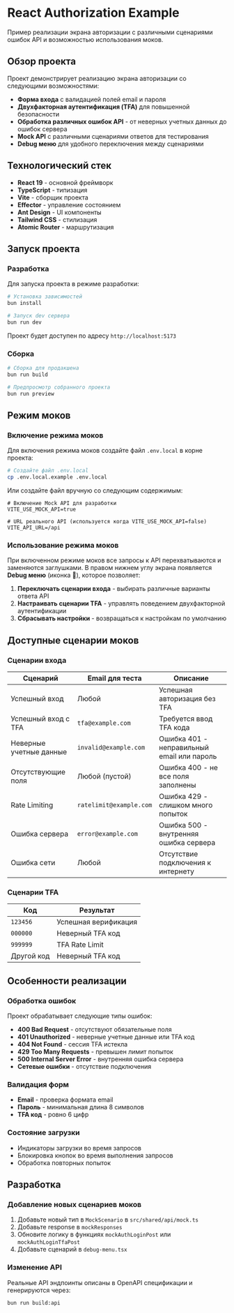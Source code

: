 # React Authorization Example

Пример реализации экрана авторизации с различными сценариями ошибок API и возможностью использования моков.

## Обзор проекта

Проект демонстрирует реализацию экрана авторизации со следующими возможностями:

- **Форма входа** с валидацией полей email и пароля
- **Двухфакторная аутентификация (TFA)** для повышенной безопасности
- **Обработка различных ошибок API** - от неверных учетных данных до ошибок сервера
- **Mock API** с различными сценариями ответов для тестирования
- **Debug меню** для удобного переключения между сценариями

## Технологический стек

- **React 19** - основной фреймворк
- **TypeScript** - типизация
- **Vite** - сборщик проекта
- **Effector** - управление состоянием
- **Ant Design** - UI компоненты
- **Tailwind CSS** - стилизация
- **Atomic Router** - маршрутизация

## Запуск проекта

### Разработка

Для запуска проекта в режиме разработки:

```bash
# Установка зависимостей
bun install

# Запуск dev сервера
bun run dev
```

Проект будет доступен по адресу `http://localhost:5173`

### Сборка

```bash
# Сборка для продакшена
bun run build

# Предпросмотр собранного проекта
bun run preview
```

## Режим моков

### Включение режима моков

Для включения режима моков создайте файл `.env.local` в корне проекта:

```bash
# Создайте файл .env.local
cp .env.local.example .env.local
```

Или создайте файл вручную со следующим содержимым:

```env
# Включение Mock API для разработки
VITE_USE_MOCK_API=true

# URL реального API (используется когда VITE_USE_MOCK_API=false)
VITE_API_URL=/api
```

### Использование режима моков

При включенном режиме моков все запросы к API перехватываются и заменяются заглушками. В правом нижнем углу экрана появляется **Debug меню** (иконка 🐛), которое позволяет:

1. **Переключать сценарии входа** - выбирать различные варианты ответа API
2. **Настраивать сценарии TFA** - управлять поведением двухфакторной аутентификации
3. **Сбрасывать настройки** - возвращаться к настройкам по умолчанию

## Доступные сценарии моков

### Сценарии входа

| Сценарий                | Email для теста         | Описание                                   |
| ----------------------- | ----------------------- | ------------------------------------------ |
| Успешный вход           | Любой                   | Успешная авторизация без TFA               |
| Успешный вход с TFA     | `tfa@example.com`       | Требуется ввод TFA кода                    |
| Неверные учетные данные | `invalid@example.com`   | Ошибка 401 - неправильный email или пароль |
| Отсутствующие поля      | Любой (пустой)          | Ошибка 400 - не все поля заполнены         |
| Rate Limiting           | `ratelimit@example.com` | Ошибка 429 - слишком много попыток         |
| Ошибка сервера          | `error@example.com`     | Ошибка 500 - внутренняя ошибка сервера     |
| Ошибка сети             | Любой                   | Отсутствие подключения к интернету         |

### Сценарии TFA

| Код        | Результат            |
| ---------- | -------------------- |
| `123456`   | Успешная верификация |
| `000000`   | Неверный TFA код     |
| `999999`   | TFA Rate Limit       |
| Другой код | Неверный TFA код     |

## Особенности реализации

### Обработка ошибок

Проект обрабатывает следующие типы ошибок:

- **400 Bad Request** - отсутствуют обязательные поля
- **401 Unauthorized** - неверные учетные данные или TFA код
- **404 Not Found** - сессия TFA истекла
- **429 Too Many Requests** - превышен лимит попыток
- **500 Internal Server Error** - внутренняя ошибка сервера
- **Сетевые ошибки** - отсутствие подключения

### Валидация форм

- **Email** - проверка формата email
- **Пароль** - минимальная длина 8 символов
- **TFA код** - ровно 6 цифр

### Состояние загрузки

- Индикаторы загрузки во время запросов
- Блокировка кнопок во время выполнения запросов
- Обработка повторных попыток

## Разработка

### Добавление новых сценариев моков

1. Добавьте новый тип в `MockScenario` в `src/shared/api/mock.ts`
2. Добавьте response в `mockResponses`
3. Обновите логику в функциях `mockAuthLoginPost` или `mockAuthLoginTfaPost`
4. Добавьте сценарий в `debug-menu.tsx`

### Изменение API

Реальные API эндпоинты описаны в OpenAPI спецификации и генерируются через:

```bash
bun run build:api
```

